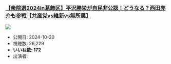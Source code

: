 ### [【衆院選2024in葛飾区】平沢勝栄が自民非公認！どうなる？西田亮介も参戦【共産党vs維新vs無所属】](https://www.youtube.com/watch?v=DKeqbCRYdeo)
[![](https://img.youtube.com/vi/DKeqbCRYdeo/sddefault.jpg)](https://www.youtube.com/watch?v=DKeqbCRYdeo)
-   公開日: 2024-10-20
-   視聴数: 26,229
-   **いいね数: 172**
-   出演者: 
